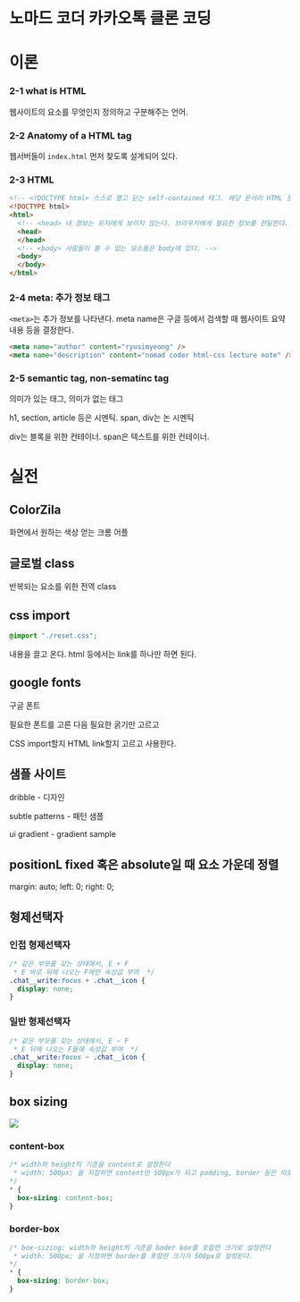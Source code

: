 # 노마드 코더 카카오톡 클론 코딩

# 이론

### 2-1 what is HTML

웹사이트의 요소를 무엇인지 정의하고 구분해주는 언어.

### 2-2 Anatomy of a HTML tag

웹서버들이 `index.html` 먼저 찾도록 설계되어 있다.

### 2-3 HTML

```html
<!-- <!DOCTYPE html> 스스로 열고 닫는 self-contained 태그. 해당 문서라 HTML 문서라는 걸 브라우저에 알려준다. -->
<!DOCTYPE html>
<html>
  <!-- <head> 내 정보는 유저에게 보이지 않는다. 브라우저에게 필요한 정보를 전달한다. -->
  <head>
  </head>
  <!-- <body> 사람들이 볼 수 있는 요소들은 body에 있다. -->
  <body>
  </body>
</html>
```

### 2-4 meta: 추가 정보 태그

`<meta>`는 추가 정보를 나타낸다. meta name은 구글 등에서 검색할 때 웹사이트 요약 내용 등을 결정한다.

```html
<meta name="author" content="ryusimyeong" />
<meta name="description" content="nomad coder html-css lecture note" />
```

### 2-5 semantic tag, non-sematinc tag

의미가 있는 태그, 의미가 없는 태그

h1, section, article 등은 시멘틱. span, div는 논 시멘틱

div는 블록을 위한 컨테이너. span은 텍스트를 위한 컨테이너.

# 실전

## ColorZila

화면에서 원하는 색상 얻는 크롬 어플

## 글로벌 class

반복되는 요소를 위한 전역 class

## css import 
```css
@import "./reset.css";
```

내용을 끌고 온다. html 등에서는 link를 하나만 하면 된다.

## google fonts

구글 폰트

필요한 폰트를 고른 다음 필요한 굵기만 고르고

CSS import할지 HTML link할지 고르고 사용한다.

## 샘플 사이트

dribble - 디자인

subtle patterns - 패턴 샘플

ui gradient - gradient sample

## positionL fixed 혹은 absolute일 때 요소 가운데 정렬 

margin: auto;
left: 0;
right: 0;

## 형제선택자 

### 인접 형제선택자 

```css
/* 같은 부모를 갖는 상태에서, E + F 
 * E 바로 뒤에 나오는 F에만 속성값 부여  */
.chat__write:focus + .chat__icon {
  display: none;
}
```

### 일반 형제선택자  

```css
/* 같은 부모를 갖는 상태에서, E ~ F
 * E 뒤에 나오는 F들에 속성값 부여  */
.chat__write:focus ~ .chat__icon {
  display: none;
}
```

## box sizing

<img src="https://t1.daumcdn.net/cfile/tistory/99D6524D5BB1675724" /> 

### content-box

```css
/* width와 height의 기준을 content로 설정한다 
 * width: 500px; 을 지정하면 content만 500px가 되고 padding, border 등은 따로 계산해야 한다.
*/
* {
  box-sizing: content-box;
}
```

### border-box
```css
/* box-sizing: width와 height의 기준을 boder box를 포함한 크기로 설정한다 
 * width: 500px; 을 지정하면 border를 포함한 크기가 500px로 설정된다.
*/
* {
  box-sizing: border-box;
}
```